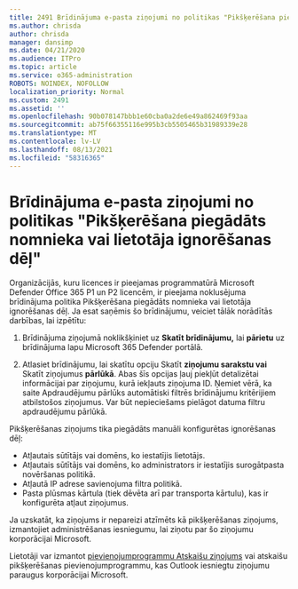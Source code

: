 ```yaml
---
title: 2491 Brīdinājuma e-pasta ziņojumi no politikas "Pikšķerēšana piegādāts nomnieka vai lietotāja ignorēšanas dēļ"
ms.author: chrisda
author: chrisda
manager: dansimp
ms.date: 04/21/2020
ms.audience: ITPro
ms.topic: article
ms.service: o365-administration
ROBOTS: NOINDEX, NOFOLLOW
localization_priority: Normal
ms.custom: 2491
ms.assetid: ''
ms.openlocfilehash: 90b078147bbb1e60cba0a2de6e49a862469f93aa
ms.sourcegitcommit: ab75f66355116e995b3cb5505465b31989339e28
ms.translationtype: MT
ms.contentlocale: lv-LV
ms.lasthandoff: 08/13/2021
ms.locfileid: "58316365"
---
```

# <a name="alert-email-messages-from-the-phish-delivered-due-to-tenant-or-user-override-policy"></a>Brīdinājuma e-pasta ziņojumi no politikas "Pikšķerēšana piegādāts nomnieka vai lietotāja ignorēšanas dēļ"

Organizācijās, kuru  licences ir pieejamas programmatūrā Microsoft Defender Office 365 P1 un P2 licencēm, ir pieejama noklusējuma brīdinājuma politika Pikšķerēšana piegādāts nomnieka vai lietotāja ignorēšanas dēļ. Ja esat saņēmis šo brīdinājumu, veiciet tālāk norādītās darbības, lai izpētītu:

1. Brīdinājuma ziņojumā noklikšķiniet uz **Skatīt brīdinājumu,** lai **pārietu** uz brīdinājuma lapu Microsoft 365 Defender portālā.

2. Atlasiet brīdinājumu, lai skatītu opciju Skatīt **ziņojumu sarakstu vai** Skatīt ziņojumus **pārlūkā**. Abas šīs opcijas ļauj piekļūt detalizētai informācijai par ziņojumu, kurā iekļauts ziņojuma ID. Ņemiet vērā, ka saite Apdraudējumu pārlūks automātiski filtrēs brīdinājumu kritērijiem atbilstošos ziņojumus. Var būt nepieciešams pielāgot datuma filtru apdraudējumu pārlūkā.

Pikšķerēšanas ziņojums tika piegādāts manuāli konfigurētas ignorēšanas dēļ:

- Atļautais sūtītājs vai domēns, ko iestatījis lietotājs.
- Atļautais sūtītājs vai domēns, ko administrators ir iestatījis surogātpasta novēršanas politikā.
- Atļautā IP adrese savienojuma filtra politikā.
- Pasta plūsmas kārtula (tiek dēvēta arī par transporta kārtulu), kas ir konfigurēta atļaut ziņojumus.

Ja uzskatāt, ka ziņojums ir nepareizi [](https://docs.microsoft.com/microsoft-365/security/office-365-security/admin-submission) atzīmēts kā pikšķerēšanas ziņojums, izmantojiet administrēšanas iesniegumu, lai ziņotu par šo ziņojumu korporācijai Microsoft.

Lietotāji var izmantot [pievienojumprogrammu Atskaišu ziņojums](https://docs.microsoft.com/microsoft-365/security/office-365-security/enable-the-report-message-add-in) vai atskaišu pikšķerēšanas pievienojumprogrammu, kas Outlook iesniegtu ziņojumu paraugus korporācijai Microsoft.

